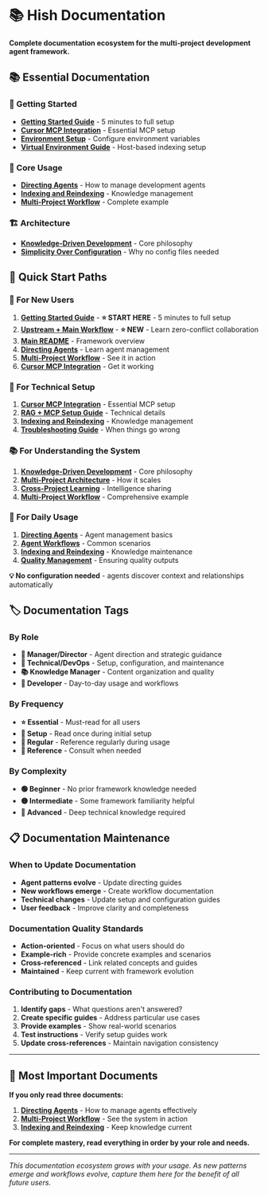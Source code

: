 # 📚 Hish Documentation

**Complete documentation ecosystem for the multi-project development agent framework.**

## 📚 **Essential Documentation**

### **🚀 Getting Started**
- **[Getting Started Guide](setup/getting-started.md)** - 5 minutes to full setup
- **[Cursor MCP Integration](setup/cursor-mcp-integration.md)** - Essential MCP setup
- **[Environment Setup](setup/environment-setup.md)** - Configure environment variables
- **[Virtual Environment Guide](setup/virtual-environment-guide.md)** - Host-based indexing setup

### **🎯 Core Usage**
- **[Directing Agents](agent-management/directing-agents.md)** - How to manage development agents
- **[Indexing and Reindexing](knowledge-management/indexing-and-reindexing.md)** - Knowledge management
- **[Multi-Project Workflow](examples/multi-project-workflow.md)** - Complete example

### **🏗️ Architecture**
- **[Knowledge-Driven Development](philosophy/knowledge-driven-development.md)** - Core philosophy
- **[Simplicity Over Configuration](philosophy/simplicity-over-configuration.md)** - Why no config files needed

## 🎯 **Quick Start Paths**

### **👤 For New Users**
1. **[Getting Started Guide](setup/getting-started.md)** - **⭐ START HERE** - 5 minutes to full setup
2. **[Upstream + Main Workflow](setup/upstream-main-workflow.md)** - **⭐ NEW** - Learn zero-conflict collaboration
3. **[Main README](../README.md)** - Framework overview
4. **[Directing Agents](agent-management/directing-agents.md)** - Learn agent management
5. **[Multi-Project Workflow](examples/multi-project-workflow.md)** - See it in action
6. **[Cursor MCP Integration](setup/cursor-mcp-integration.md)** - Get it working

### **🔧 For Technical Setup**
1. **[Cursor MCP Integration](setup/cursor-mcp-integration.md)** - Essential MCP setup
2. **[RAG + MCP Setup Guide](integration/rag-mcp-setup-guide.md)** - Technical details
3. **[Indexing and Reindexing](knowledge-management/indexing-and-reindexing.md)** - Knowledge management
4. **[Troubleshooting Guide](technical/troubleshooting.md)** - When things go wrong

### **📚 For Understanding the System**
1. **[Knowledge-Driven Development](philosophy/knowledge-driven-development.md)** - Core philosophy
2. **[Multi-Project Architecture](architecture/multi-project-architecture.md)** - How it scales
3. **[Cross-Project Learning](architecture/cross-project-learning.md)** - Intelligence sharing
4. **[Multi-Project Workflow](examples/multi-project-workflow.md)** - Comprehensive example

### **🎯 For Daily Usage**
1. **[Directing Agents](agent-management/directing-agents.md)** - Agent management basics
2. **[Agent Workflows](agent-management/agent-workflows.md)** - Common scenarios
3. **[Indexing and Reindexing](knowledge-management/indexing-and-reindexing.md)** - Knowledge maintenance
4. **[Quality Management](agent-management/quality-management.md)** - Ensuring quality outputs

**💡 No configuration needed** - agents discover context and relationships automatically

## 🏷️ **Documentation Tags**

### **By Role**
- **🎯 Manager/Director** - Agent direction and strategic guidance
- **🔧 Technical/DevOps** - Setup, configuration, and maintenance
- **📚 Knowledge Manager** - Content organization and quality
- **👤 Developer** - Day-to-day usage and workflows

### **By Frequency**
- **⭐ Essential** - Must-read for all users
- **🚀 Setup** - Read once during initial setup
- **📅 Regular** - Reference regularly during usage
- **🔧 Reference** - Consult when needed

### **By Complexity**
- **🟢 Beginner** - No prior framework knowledge needed
- **🟡 Intermediate** - Some framework familiarity helpful
- **🔴 Advanced** - Deep technical knowledge required

## 📋 **Documentation Maintenance**

### **When to Update Documentation**
- **Agent patterns evolve** - Update directing guides
- **New workflows emerge** - Create workflow documentation
- **Technical changes** - Update setup and configuration guides
- **User feedback** - Improve clarity and completeness

### **Documentation Quality Standards**
- **Action-oriented** - Focus on what users should do
- **Example-rich** - Provide concrete examples and scenarios
- **Cross-referenced** - Link related concepts and guides
- **Maintained** - Keep current with framework evolution

### **Contributing to Documentation**
1. **Identify gaps** - What questions aren't answered?
2. **Create specific guides** - Address particular use cases
3. **Provide examples** - Show real-world scenarios
4. **Test instructions** - Verify setup guides work
5. **Update cross-references** - Maintain navigation consistency

---

## 🎯 **Most Important Documents**

**If you only read three documents:**
1. **[Directing Agents](agent-management/directing-agents.md)** - How to manage agents effectively
2. **[Multi-Project Workflow](examples/multi-project-workflow.md)** - See the system in action
3. **[Indexing and Reindexing](knowledge-management/indexing-and-reindexing.md)** - Keep knowledge current

**For complete mastery, read everything in order by your role and needs.**

---

*This documentation ecosystem grows with your usage. As new patterns emerge and workflows evolve, capture them here for the benefit of all future users.*
